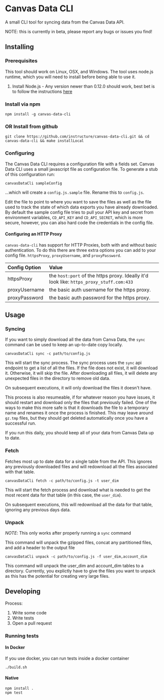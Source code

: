 # Canvas Data CLI

A small CLI tool for syncing data from the Canvas Data API.

NOTE: this is currently in beta, please report any bugs or issues you find!

## Installing

### Prerequisites

This tool should work on Linux, OSX, and Windows. The tool uses node.js runtime, which you will need to install before being able to use it.

1. Install Node.js - Any version newer than 0.12.0 should work, best bet is to follow the instructions [here](https://nodejs.org/en/download/package-manager/)

### Install via npm

`npm install -g canvas-data-cli`

### OR Install from github

`git clone https://github.com/instructure/canvas-data-cli.git && cd canvas-data-cli && make installLocal`

### Configuring

The Canvas Data CLI requires a configuration file with a fields set. Canvas Data CLI uses a small javascript file as configuration file.
To generate a stub of this configuration run:

```bash
canvasDataCli sampleConfig
```

...which will create a `config.js.sample` file. Rename this to `config.js`.

Edit the file to point to where you want to save the files as well as the file used to track the state of which data exports you have already downloaded. By default the sample config file tries to pull your API key and secret from environment variables, `CD_API_KEY` and `CD_API_SECRET`, which is more secure, however, you can also hard code the credentials in the config file.

#### Configuring an HTTP Proxy

`canvas-data-cli` has support for HTTP Proxies, both with and without basic authentication. To do this there
are three extra options you can add to your config file. `httpsProxy`, `proxyUsername`, and `proxyPassword`.

| Config Option | Value                                                                                   |
| :------------ | :-------------------------------------------------------------------------------------- |
| httpsProxy    | the `host:port` of the https proxy. Ideally it'd look like: `https_proxy_stuff.com:433` |
| proxyUsername | the basic auth username for the https proxy.                                            |
| proxyPassword | the basic auth password for the https proxy.                                            |

## Usage

### Syncing

If you want to simply download all the data from Canva Data, the `sync` command can be used to keep an up-to-date copy locally.

```Shell
canvasDataCli sync -c path/to/config.js
```

This will start the sync process. The sync process uses the `sync` api endpoint to get a list of all the files. If the file does not exist, it will download it. Otherwise, it will skip the file. After downloading all files, it will delete any unexpected files in the directory to remove old data.

On subsequent executions, it will only download the files it doesn't have.

This process is also resumeable, if for whatever reason you have issues, it should restart and download only the files that previously failed. One of the ways to make this more safe is that it downloads the file to a temporary name and renames it once the process is finished. This may leave around `gz.tmp` files, but they should get deleted automatically once you have a successful run.

If you run this daily, you should keep all of your data from Canvas Data up to date.

### Fetch

Fetches most up to date data for a single table from the API. This ignores any previously downloaded files and will redownload all the files associated with that table.

```Shell
canvasDataCli fetch -c path/to/config.js -t user_dim
```

This will start the fetch process and download what is needed to get the most recent data for that table (in this case, the `user_dim`).

On subsequent executions, this will redownload all the data for that table, ignoring any previous days data.

### Unpack

_NOTE_: This only works after properly running a `sync` command

This command will unpack the gzipped files, concat any partitioned files, and add a header to the output file

```Shell
canvasDataCli unpack -c path/to/config.js -f user_dim,account_dim
```

This command will unpack the user_dim and account_dim tables to a directory. Currently, you explictly have to give the files you want to unpack as this has the potential for creating very large files.

## Developing

Process:

1. Write some code
2. Write tests
3. Open a pull request

### Running tests

#### In Docker

If you use docker, you can run tests inside a docker container

```Shell
./build.sh
```

#### Native

```Shell
npm install .
npm test
```
